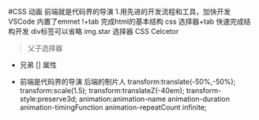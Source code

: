 #CSS 动画
前端就是代码界的导演
1.用先进的开发流程和工具，加快开发
VSCode  内置了emmet
!+tab   完成html的基本结构
css 选择器+tab 快速完成结构开发
div标签可以省略 img.star
选择器  CSS Celcetor
> 父子选择器
+ 兄弟
[] 属性

- 前端是代码界的导演
  后端的制片人
  transform:translate(-50%,-50%);
  transform:scale(1.5);
  transform:translateZ(-40em);
  transform-style:preserve3d;
  animation:animation-name animation-duration animation-timingFunction animation-repeatCount infinite;